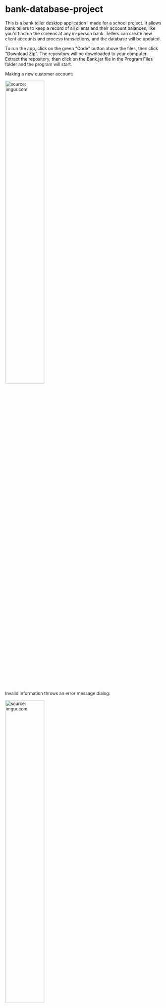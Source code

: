 # bank-database-project
This is a bank teller desktop application I made for a school project. It allows bank tellers to keep a record of all clients and their account balances, like you'd find on the screens at any in-person bank. Tellers can create new client accounts and process transactions, and the database will be updated.

To run the app, click on the green "Code" button above the files, then click "Download Zip". The repository will be downloaded to your computer. Extract the repository, then click on the Bank.jar file in the Program Files folder and the program will start.

Making a new customer account:

<a href="https://imgur.com/zkUi8b0"><img src="https://i.imgur.com/zkUi8b0.gif" title="source: imgur.com" width="50%" height="50%"/></a>

Invalid information throws an error message dialog:

<a href="https://imgur.com/PCdr1BA"><img src="https://i.imgur.com/PCdr1BA.gif" title="source: imgur.com" width="50%" height="50%"/></a>

Sorting and searching for clients:
